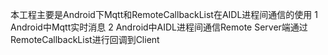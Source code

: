 本工程主要是Android下Mqtt和RemoteCallbackList在AIDL进程间通信的使用
1 Android中Mqtt实时消息
2 Android中AIDL进程间通信Remote Server端通过RemoteCallbackList进行回调到Client
